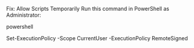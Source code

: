 Fix: Allow Scripts Temporarily
Run this command in PowerShell as Administrator:

powershell

Set-ExecutionPolicy -Scope CurrentUser -ExecutionPolicy RemoteSigned